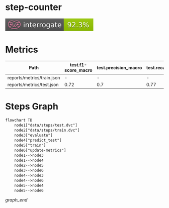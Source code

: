 # step-counter

<p align="left">
    <a href="" alt="Interrogate">
        <img src="interrogate_badge.svg" /></a>
</p>

# Metrics
| Path                       | test.f1-score_macro   | test.precision_macro   | test.recall_macro   | test.roc_auc   | test.step_count_mae   | test.support_macro   | train.f1_macro   | train.precision_macro   | train.recall_macro   | validation.f1_macro   | validation.precision_macro   | validation.recall_macro   |
|----------------------------|-----------------------|------------------------|---------------------|----------------|-----------------------|----------------------|------------------|-------------------------|----------------------|-----------------------|------------------------------|---------------------------|
| reports/metrics/train.json | -                     | -                      | -                   | -              | -                     | -                    | 0.7              | 0.68                    | 0.75                 | 0.69                  | 0.68                         | 0.74                      |
| reports/metrics/test.json  | 0.72                  | 0.7                    | 0.77                | 0.62           | 19.5                  | 1585.0               | -                | -                       | -                    | -                     | -                            | -                         |

# Steps Graph
```mermaid
flowchart TD
	node1["data/steps/test.dvc"]
	node2["data/steps/train.dvc"]
	node3["evaluate"]
	node4["predict_test"]
	node5["train"]
	node6["update-metrics"]
	node1-->node3
	node1-->node4
	node2-->node5
	node3-->node6
	node4-->node3
	node4-->node6
	node5-->node4
	node5-->node6
```
_graph_end_
